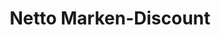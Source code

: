 ---
title: "Netto Marken-Discount"
url: /bremerhaven/netto-marken-discount-kurt-schumacher-strasse/
shop: Supermarkt
---
